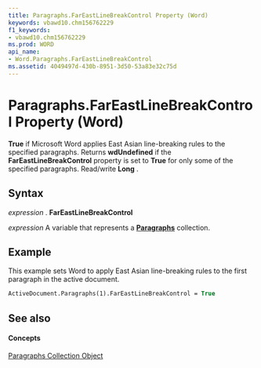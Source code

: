 ```yaml
---
title: Paragraphs.FarEastLineBreakControl Property (Word)
keywords: vbawd10.chm156762229
f1_keywords:
- vbawd10.chm156762229
ms.prod: WORD
api_name:
- Word.Paragraphs.FarEastLineBreakControl
ms.assetid: 4049497d-430b-8951-3d50-53a83e32c75d
---
```



# Paragraphs.FarEastLineBreakControl Property (Word)

 **True** if Microsoft Word applies East Asian line-breaking rules to the specified paragraphs. Returns **wdUndefined** if the **FarEastLineBreakControl** property is set to **True** for only some of the specified paragraphs. Read/write **Long** .


## Syntax

 _expression_ . **FarEastLineBreakControl**

 _expression_ A variable that represents a **[Paragraphs](paragraphs-object-word.md)** collection.


## Example

This example sets Word to apply East Asian line-breaking rules to the first paragraph in the active document.


```vb
ActiveDocument.Paragraphs(1).FarEastLineBreakControl = True
```


## See also


#### Concepts


[Paragraphs Collection Object](paragraphs-object-word.md)

